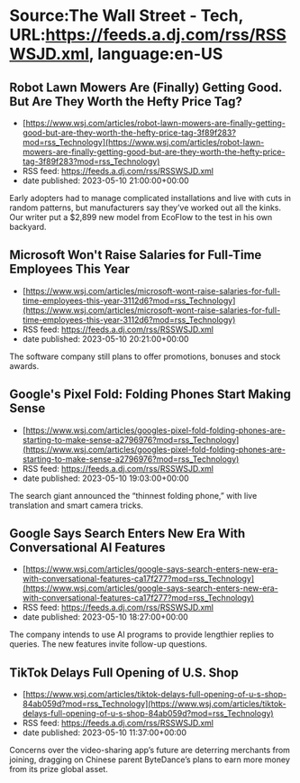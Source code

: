 # Source:The Wall Street - Tech, URL:https://feeds.a.dj.com/rss/RSSWSJD.xml, language:en-US

## Robot Lawn Mowers Are (Finally) Getting Good. But Are They Worth the Hefty Price Tag?
 - [https://www.wsj.com/articles/robot-lawn-mowers-are-finally-getting-good-but-are-they-worth-the-hefty-price-tag-3f89f283?mod=rss_Technology](https://www.wsj.com/articles/robot-lawn-mowers-are-finally-getting-good-but-are-they-worth-the-hefty-price-tag-3f89f283?mod=rss_Technology)
 - RSS feed: https://feeds.a.dj.com/rss/RSSWSJD.xml
 - date published: 2023-05-10 21:00:00+00:00

Early adopters had to manage complicated installations and live with cuts in random patterns, but manufacturers say they’ve worked out all the kinks. Our writer put a $2,899 new model from EcoFlow to the test in his own backyard.

## Microsoft Won't Raise Salaries for Full-Time Employees This Year
 - [https://www.wsj.com/articles/microsoft-wont-raise-salaries-for-full-time-employees-this-year-3112d6?mod=rss_Technology](https://www.wsj.com/articles/microsoft-wont-raise-salaries-for-full-time-employees-this-year-3112d6?mod=rss_Technology)
 - RSS feed: https://feeds.a.dj.com/rss/RSSWSJD.xml
 - date published: 2023-05-10 20:21:00+00:00

The software company still plans to offer promotions, bonuses and stock awards.

## Google's Pixel Fold: Folding Phones Start Making Sense
 - [https://www.wsj.com/articles/googles-pixel-fold-folding-phones-are-starting-to-make-sense-a2796976?mod=rss_Technology](https://www.wsj.com/articles/googles-pixel-fold-folding-phones-are-starting-to-make-sense-a2796976?mod=rss_Technology)
 - RSS feed: https://feeds.a.dj.com/rss/RSSWSJD.xml
 - date published: 2023-05-10 19:03:00+00:00

The search giant announced the “thinnest folding phone,” with live translation and smart camera tricks.

## Google Says Search Enters New Era With Conversational AI Features
 - [https://www.wsj.com/articles/google-says-search-enters-new-era-with-conversational-features-ca17f277?mod=rss_Technology](https://www.wsj.com/articles/google-says-search-enters-new-era-with-conversational-features-ca17f277?mod=rss_Technology)
 - RSS feed: https://feeds.a.dj.com/rss/RSSWSJD.xml
 - date published: 2023-05-10 18:27:00+00:00

The company intends to use AI programs to provide lengthier replies to queries. The new features invite follow-up questions.

## TikTok Delays Full Opening of U.S. Shop
 - [https://www.wsj.com/articles/tiktok-delays-full-opening-of-u-s-shop-84ab059d?mod=rss_Technology](https://www.wsj.com/articles/tiktok-delays-full-opening-of-u-s-shop-84ab059d?mod=rss_Technology)
 - RSS feed: https://feeds.a.dj.com/rss/RSSWSJD.xml
 - date published: 2023-05-10 11:37:00+00:00

Concerns over the video-sharing app’s future are deterring merchants from joining, dragging on Chinese parent ByteDance’s plans to earn more money from its prize global asset.

